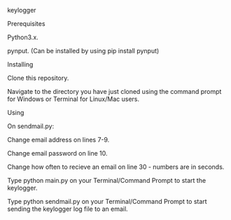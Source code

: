 keylogger 


Prerequisites

Python3.x.

pynput. (Can be installed by using pip install pynput)



Installing

Clone this repository.

Navigate to the directory you have just cloned using the command prompt for Windows or Terminal for Linux/Mac users.



Using

On sendmail.py:

Change email address on lines 7-9.

Change email password on line 10.

Change how often to recieve an email on line 30 - numbers are in seconds. 

Type python main.py on your Terminal/Command Prompt to start the keylogger.

Type python sendmail.py on your Terminal/Command Prompt to start sending the keylogger log file to an email. 
